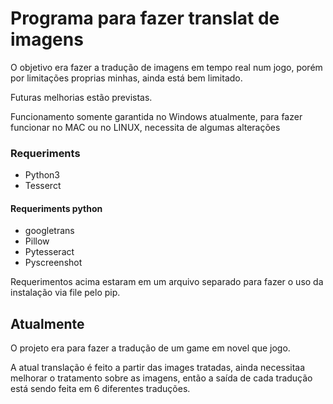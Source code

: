 # Programa para fazer translat de imagens

O objetivo era fazer a tradução de imagens em tempo real num jogo, 
porém por limitações proprias minhas, ainda está bem limitado.

Futuras melhorias estão previstas.

Funcionamento somente garantida no Windows atualmente, para fazer funcionar no MAC ou no LINUX, necessita de algumas alterações

### Requeriments 

* Python3
* Tesserct

#### Requeriments python

* googletrans
* Pillow
* Pytesseract
* Pyscreenshot

Requerimentos acima estaram em um arquivo separado para fazer o uso da instalação via file pelo pip.

## Atualmente

O projeto era para fazer a tradução de um game em novel que jogo.

A atual translação é feito a partir das images tratadas, ainda necessitaa melhorar o tratamento sobre as imagens, então a saída de cada tradução está sendo feita em 6 diferentes traduções.
